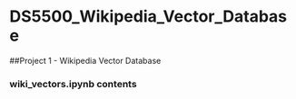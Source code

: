 # DS5500_Wikipedia_Vector_Database

##Project 1 - Wikipedia Vector Database
### wiki_vectors.ipynb contents
